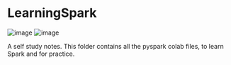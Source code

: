 # LearningSpark

![image](https://github.com/user-attachments/assets/c9da5cda-ccfd-4147-a5dd-7a56c7ac66dd)           ![image](https://github.com/user-attachments/assets/24f16086-8272-4376-97cb-75d97f6d93d0)


A self study notes.
This folder contains all the pyspark colab files, to learn Spark and for practice.


